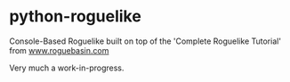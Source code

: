 # python-roguelike
Console-Based Roguelike built on top of the 'Complete Roguelike Tutorial' from www.roguebasin.com

Very much a work-in-progress.
